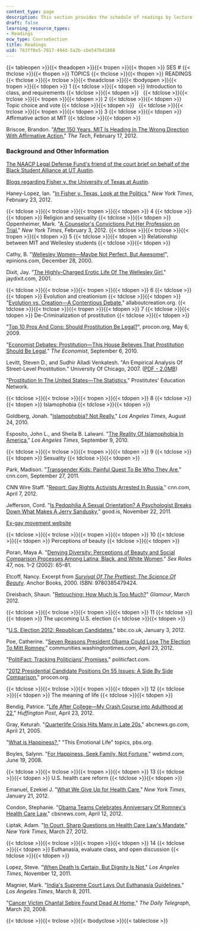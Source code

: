 ```yaml
---
content_type: page
description: This section provides the schedule of readings by lecture topic.
draft: false
learning_resource_types:
- Readings
ocw_type: CourseSection
title: Readings
uid: 763ff0e5-7817-494d-5a2b-cbe547b41868
---
```

{{< tableopen >}}{{< theadopen >}}{{< tropen >}}{{< thopen >}}
SES #
{{< thclose >}}{{< thopen >}}
TOPICS
{{< thclose >}}{{< thopen >}}
READINGS
{{< thclose >}}{{< trclose >}}{{< theadclose >}}{{< tbodyopen >}}{{< tropen >}}{{< tdopen >}}
1
{{< tdclose >}}{{< tdopen >}}
Introduction to class, and requirements
{{< tdclose >}}{{< tdopen >}}
 
{{< tdclose >}}{{< trclose >}}{{< tropen >}}{{< tdopen >}}
2
{{< tdclose >}}{{< tdopen >}}
Topic choice and vote
{{< tdclose >}}{{< tdopen >}}
 
{{< tdclose >}}{{< trclose >}}{{< tropen >}}{{< tdopen >}}
3
{{< tdclose >}}{{< tdopen >}}
Affirmative action at MIT
{{< tdclose >}}{{< tdopen >}}

Briscoe, Brandon. "[After 150 Years, MIT Is Heading In The Wrong Direction With Affirmative Action](https://thetech.com/2012/02/17/briscoe-v132-n4)," *The Tech*, February 17, 2012.

### Background and Other Information

[The NAACP Legal Defense Fund's friend of the court brief on behalf of the Black Student Alliance at UT Austin](http://www.naacpldf.org/case/fisher-v-texas).

[Blogs regarding Fisher v. the University of Texas at Austin](http://www.scotusblog.com/case-files/cases/fisher-v-university-of-texas-at-austin-2/).

Haney-Lopez, Ian. "[In Fisher v. Texas, Look at the Politics](http://www.nytimes.com/roomfordebate/2012/02/22/beyond-race-in-affirmative-action/in-fisher-v-texas-look-at-the-politics)," *New York Times*, February 23, 2012.

{{< tdclose >}}{{< trclose >}}{{< tropen >}}{{< tdopen >}}
4
{{< tdclose >}}{{< tdopen >}}
Religion and sexuality
{{< tdclose >}}{{< tdopen >}}
Oppenheimer, Mark. "[A Counselor's Convictions Put Her Profession on Trial](http://www.nytimes.com/2012/02/04/us/when-counseling-and-conviction-collide-beliefs.html?_r=2)," *New York Times*, February 3, 2012.
{{< tdclose >}}{{< trclose >}}{{< tropen >}}{{< tdopen >}}
5
{{< tdclose >}}{{< tdopen >}}
Relationship between MIT and Wellesley students
{{< tdclose >}}{{< tdopen >}}

Cathy, B. "[Wellesley Women—Maybe Not Perfect, But Awesome!](http://www.epinions.com/review/educ-Colleges_and_Universities-All-Wellesley_College/educ-review-7944-45505EB6-3A4B7F27-prod3?sb=1)", epinions.com, December 28, 2000.

Dixit, Jay. "[The Highly-Charged Erotic Life Of The Wellesley Girl](http://www.jaydixit.com/writing/wellesley.htm)," jaydixit.com, 2001.

{{< tdclose >}}{{< trclose >}}{{< tropen >}}{{< tdopen >}}
6
{{< tdclose >}}{{< tdopen >}}
Evolution and creationism
{{< tdclose >}}{{< tdopen >}}
"[Evolution vs. Creation—A Contentious Debate](http://www.allaboutcreation.org/evolution-vs-creation.htm)," allaboutcreation.org.
{{< tdclose >}}{{< trclose >}}{{< tropen >}}{{< tdopen >}}
7
{{< tdclose >}}{{< tdopen >}}
De-Criminalization of prostitution
{{< tdclose >}}{{< tdopen >}}

"[Top 10 Pros And Cons: Should Prostitution Be Legal?](http://prostitution.procon.org/view.resource.php?resourceID=000115)", procon.org, May 6, 2009.

"[Economist Debates: Prostitution—This House Believes That Prostitution Should Be Legal](http://www.economist.com/news/asia/21629472-proper-debate-needed-legalising-sex-work-make-it-legal)." *The Economist*, September 6, 2010.

Levitt, Steven D., and Sudhir Alladi Venkatesh. "An Empirical Analysis Of Street-Level Prostitution." University Of Chicago, 2007. ([PDF - 2.0MB](https://www.semanticscholar.org/paper/An-Empirical-Analysis-of-Street-Level-Prostitution-Levitt-Venkatesh/74b377a99ceeae27d29dc50f9cba263e1bf96b52))

"[Prostitution In The United States—The Statistics](http://www.bayswan.org/stats.html)," Prostitutes' Education Network.

{{< tdclose >}}{{< trclose >}}{{< tropen >}}{{< tdopen >}}
8
{{< tdclose >}}{{< tdopen >}}
Islamophobia
{{< tdclose >}}{{< tdopen >}}

Goldberg, Jonah. "[Islamophobia? Not Really](http://articles.latimes.com/2010/aug/24/opinion/la-oe-0824-goldberg-islamophobia-20100824)," *Los Angeles Times*, August 24, 2010.

Esposito, John L., and Sheila B. Lalwani. "[The Reality Of Islamophobia In America](http://articles.latimes.com/2010/sep/09/opinion/la-oew-esposito-islamophobia-20100909)," *Los Angeles Times*, September 9, 2010.

{{< tdclose >}}{{< trclose >}}{{< tropen >}}{{< tdopen >}}
9
{{< tdclose >}}{{< tdopen >}}
Sexuality
{{< tdclose >}}{{< tdopen >}}

Park, Madison. "[Transgender Kids: Painful Quest To Be Who They Are](http://www.cnn.com/2011/09/27/health/transgender-kids/index.html)," cnn.com, September 27, 2011.

CNN Wire Staff. "[Report: Gay Rights Activists Arrested In Russia](http://www.cnn.com/2012/04/07/world/europe/russia-gay-rights-arrests/index.html)," cnn.com, April 7, 2012.

Jefferson, Cord. "[Is Pedophilia A Sexual Orientation? A Psychologist Breaks Down What Makes A Jerry Sandusky](http://www.good.is/post/is-pedophilia-a-sexual-orientation-a-psychologist-breaks-down-what-makes-a-jerry-sandusky/)," good.is, November 22, 2011.

[Ex-gay movement website](http://www.christianitytoday.com/ct/topics/e/ex-gay-movement/)

{{< tdclose >}}{{< trclose >}}{{< tropen >}}{{< tdopen >}}
10
{{< tdclose >}}{{< tdopen >}}
Perceptions of beauty
{{< tdclose >}}{{< tdopen >}}

Poran, Maya A. "[Denying Diversity: Perceptions of Beauty and Social Comparison Processes Among Latina, Black, and White Women](https://link.springer.com/article/10.1023/A:1020683720636)." *Sex Roles* 47, nos. 1–2 (2002): 65–81.

Etcoff, Nancy. Excerpt from [*Survival Of The Prettiest: The Science Of Beauty*](http://www.powells.com/biblio?show=TRADE%20PAPER:NEW:9780385479424:14.00&page=excerpt). Anchor Books, 2000. ISBN: 9780385479424.

Dreisbach, Shaun. "[Retouching: How Much Is Too Much?](http://www.glamour.com/health-fitness/2012/02/retouching-how-much-is-too-much)" *Glamour*, March 2012.

{{< tdclose >}}{{< trclose >}}{{< tropen >}}{{< tdopen >}}
11
{{< tdclose >}}{{< tdopen >}}
The upcoming U.S. election
{{< tdclose >}}{{< tdopen >}}

"[U.S. Election 2012: Republican Candidates](http://www.bbc.co.uk/news/world-us-canada-11802187)," bbc.co.uk, January 3, 2012.

Poe, Catherine. "[Seven Reasons President Obama Could Lose The Election To Mitt Romney](http://communities.washingtontimes.com/neighborhood/ad-lib/2012/apr/23/seven-reasons-president-obama-could-lose-election-/)," communities.washingtontimes.com, April 23, 2012.

"[PolitiFact: Tracking Politicians' Promises](http://www.politifact.com/truth-o-meter/promises/)," politicfact.com.

"[2012 Presidential Candidate Positions On 55 Issues: A Side By Side Comparison](http://2012election.procon.org/view.source-summary-chart.php)," procon.org.

{{< tdclose >}}{{< trclose >}}{{< tropen >}}{{< tdopen >}}
12
{{< tdclose >}}{{< tdopen >}}
The meaning of life
{{< tdclose >}}{{< tdopen >}}

Bendig, Patrice. "[Life After College—My Crash Course into Adulthood at 22](http://www.huffingtonpost.com/patrice-bendig/quarter-life-crisis_b_1444426.html)," *Huffington Post*, April 23, 2012.

Gray, Keturah. "[Quarterlife Crisis Hits Many in Late 20s](https://abcnews.go.com/Business/Careers/story?id=688240&page=1)," abcnews.go.com, April 21, 2005.

"[What is Happiness?](http://www.pbs.org/thisemotionallife/topic/happiness/what-happiness)," "This Emotional Life" topics, pbs.org.

Boyles, Salynn. "[For Happiness, Seek Family, Not Fortune](http://www.webmd.com/balance/news/20080619/for-happiness-seek-family-not-fortune)," webmd.com, June 19, 2008.

{{< tdclose >}}{{< trclose >}}{{< tropen >}}{{< tdopen >}}
13
{{< tdclose >}}{{< tdopen >}}
U.S. health care reform
{{< tdclose >}}{{< tdopen >}}

Emanuel, Ezekiel J. "[What We Give Up for Health Care](http://opinionator.blogs.nytimes.com/2012/01/21/what-we-give-up-for-health-care/)," *New York Times*, January 21, 2012.

Condon, Stephanie. "[Obama Teams Celebrates Anniversary Of Romney's Health Care Law](https://www.cbsnews.com/news/obama-team-celebrates-anniversary-of-romneys-health-care-law/)," cbsnews.com, April 12, 2012.

Liptak, Adam. "[In Court, Sharp Questions on Health Care Law's Mandate](http://www.nytimes.com/2012/03/28/us/hard-questions-from-conservative-justices-over-insurance-mandate.html?_r=2&pagewanted=all)," *New York Times*, March 27, 2012.

{{< tdclose >}}{{< trclose >}}{{< tropen >}}{{< tdopen >}}
14
{{< tdclose >}}{{< tdopen >}}
Euthanasia, evaluate class, and open discussion
{{< tdclose >}}{{< tdopen >}}

Lopez, Steve. "[When Death Is Certain, But Dignity Is Not](http://articles.latimes.com/2011/nov/12/local/la-me-1113-lopez-dying-20111113)," *Los Angeles Times*, November 12, 2011.

Magnier, Mark. "[India's Supreme Court Lays Out Euthanasia Guidelines](http://articles.latimes.com/2011/mar/08/world/la-fg-india-euthanasia-20110308)," *Los Angeles Times*, March 8, 2011.

"[Cancer Victim Chantal Sebire Found Dead At Home](https://www.dailytelegraph.com.au/news/world/cancer-victim-chantal-sebire-found-dead-at-home/news-story/710dd7e58642c9f99f965b132358fa3e)," *The Daily Telegraph*, March 20, 2008.

{{< tdclose >}}{{< trclose >}}{{< tbodyclose >}}{{< tableclose >}}